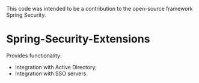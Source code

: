 This code was intended to be a contribution to the open-source framework Spring Security.

# Spring-Security-Extensions

Provides functionality: 
- Integration with Active Directory; 
- Integration with SSO servers.
